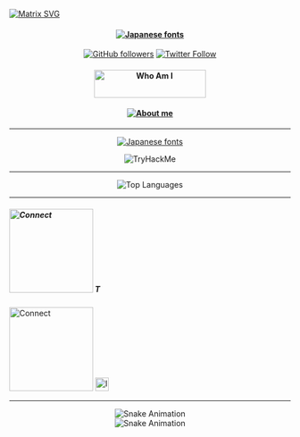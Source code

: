 [![Matrix SVG](https://raw.githubusercontent.com/rodrigograca31/rodrigograca31/master/matrix.svg)](https://www.x.com/1hehaq)
<p>
  <h4 align="center"><b>
<a href="https://github.com/1hehaq"><img src="https://see.fontimg.com/api/renderfont4/z8mYw/eyJyIjoiZnMiLCJoIjoxMzUsInciOjEyNTAsImZzIjoxMDgsImZnYyI6IiNGRkZGRkYiLCJiZ2MiOiIjMDAwMDAwIiwidCI6MX0/SmhlaGFxIA/karasha.png" alt="Japanese fonts"></a>
    </b>
  </h4>
</p>


<div align="center">
  
  [![GitHub followers](https://img.shields.io/github/followers/yourusername?label=Follow&style=social)](https://github.com/1hehaq)
  [![Twitter Follow](https://img.shields.io/twitter/follow/yourtwitterusername?label=Follow&style=social)](https://twitter.com/1hehaq)
</div>
              

<h4 align="center">              
<a href="https://github.com/1hehaq" target="_blank" rel="noreferrer"><img src="https://see.fontimg.com/api/renderfont4/z8mYw/eyJyIjoiZnMiLCJoIjoxMDgsInciOjEyNTAsImZzIjo4NiwiZmdjIjoiI0ZGRkZGRiIsImJnYyI6IiNGRkZGRkYiLCJ0IjoxfQ/V2hvIEFtIEk/karasha.png" width="200" height="50" alt="Who Am I" /></a>
</h4>


<h4 align="center">
<a href="https://github.com/1hehaq"><img src="https://see.fontimg.com/api/renderfont4/z8mYw/eyJyIjoiZnMiLCJoIjoyMCwidyI6MTI1MCwiZnMiOjE2LCJmZ2MiOiIjRkZGRkZGIiwiYmdjIjoiI0ZGRkZGRiIsInQiOjF9/SSdtIGhhcSwgYSBzY3JpcHQga2lkZGllLiBXaG8gbWFrZXMgc2NyaXB0cyB1c2luZyBSdWJ5LCBHbywgUHl0aG9uIGZvciBidWcgYm91bnR5Lg/karasha.png" alt="About me"></a>
</h4>


---
<div align="center">

<a href="https://www.fontspace.com/category/japanese"><img src="https://see.fontimg.com/api/renderfont4/z8mYw/eyJyIjoiZnMiLCJoIjozMCwidyI6MTI1MCwiZnMiOjI0LCJmZ2MiOiIjRkZGRkZGIiwiYmdjIjoiIzAwMDAwMCIsInQiOjF9/QmFkZ2Vz/karasha.png" alt="Japanese fonts"></a>

<img src="https://tryhackme-badges.s3.amazonaws.com/1hehaq.png" alt="TryHackMe">
</div>

---

<p align="center">
  <img src="https://github-readme-stats.vercel.app/api/top-langs/?username=1hehaq&langs_count=10&title_color=0891b2&text_color=ffffff&icon_color=84cc16&bg_color=000000&hide_border=true&locale=en&custom_title=Top%20%Languages" alt="Top Languages" />
</p>

---


<h5 align="left">
<a href="https://x.com/1hehaq"><img src="https://see.fontimg.com/api/renderfont4/z8mYw/eyJyIjoiZnMiLCJoIjo4MSwidyI6MTI1MCwiZnMiOjY1LCJmZ2MiOiIjRkZGRkZGIiwiYmdjIjoiI0ZGRkZGRiIsInQiOjF9/TGV0J3MgY29ubmVjdCBvbiA6IA/karasha.png" width="150" hight="80" alt="Connect"></a>     <a href="https://twitter.com/1hehaq" align="left"><img src="https://cdn.iconscout.com/icon/free/png-256/free-twitter-9420781-7651211.png" width="15" hight="15" alt="Twitter" /></a>
</h5>
<a href="https://x.com/1hehaq"><img src="https://see.fontimg.com/api/renderfont4/z8mYw/eyJyIjoiZnMiLCJoIjo4MSwidyI6MTI1MCwiZnMiOjY1LCJmZ2MiOiIjRkZGRkZGIiwiYmdjIjoiI0ZGRkZGRiIsInQiOjF9/TGV0J3MgY29ubmVjdCBvbiA6IA/karasha.png" width="150" hight="80" alt="Connect"></a>      <a href="https://www.instagram.com/1hehaq" target="_blank">
  <img src="https://upload.wikimedia.org/wikipedia/commons/e/e7/Instagram_logo_2016.svg" alt="Instagram Logo" width="24" height="24">
</a>


---



<div align="center">
  <img src="https://camo.githubusercontent.com/3cf05209c211cd71526861c582c00b99c6fd3db6e94a5d639c8d69482e18f527/68747470733a2f2f73747265616b2d73746174732e64656d6f6c61622e636f6d3f757365723d73616d6d6f726f7a6f76267468656d653d68696768636f6e747261737426686964655f626f726465723d7472756526626f726465725f7261646975733d3526636172645f77696474683d383030" alt="Snake Animation">
</div>


<div align="center">
  <img src="https://github.com/sammorozov/sammorozov/blob/main/assets/github-snake.svg" alt="Snake Animation">
</div>
